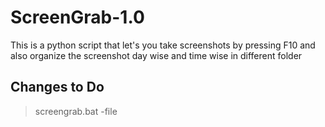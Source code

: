 # ScreenGrab-1.0
This is a python script that let's you take screenshots by pressing F10 and also organize the screenshot day wise and time wise in different  folder

## **Changes to Do**
>screengrab.bat
-file

